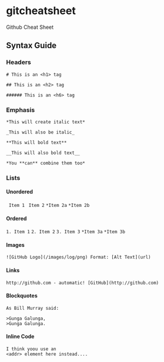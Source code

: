 # gitcheatsheet
Github Cheat Sheet


## Syntax Guide
### Headers
`# This is an <h1> tag`

`## This is an <h2> tag`

`###### This is an <h6> tag`

### Emphasis
`*This will create italic text*`

`_This will also be italic_`

`**This will bold text**`

`__This will also bold text__`

`*You **can** combine them too*`

### Lists

#### Unordered
` Item 1`
` Item 2`
  `*Item 2a`
  `*Item 2b`
  
#### Ordered
`1. Item 1`
`2. Item 2`
`3. Item 3`
  `*Item 3a`
  `*Item 3b`
  
#### Images
`![GitHub Logo](/images/log/png)
 Format: [Alt Text](url)`
 
#### Links
`http://github.com - automatic!
[GitHub](http://github.com)`

#### Blockquotes
```
As Bill Murray said:

>Gunga Galunga,
>Gunga Galunga.
```

#### Inline Code
```
I think yoou use an 
<addr> element here instead....
```
